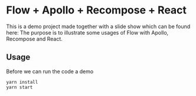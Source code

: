 
# Flow + Apollo + Recompose + React

This is a demo project made together with a slide show which can be found here:
The purpose is to illustrate some usages of Flow with Apollo, Recompose and React.

## Usage

Before we can run the code a demo

```
yarn install
yarn start
```